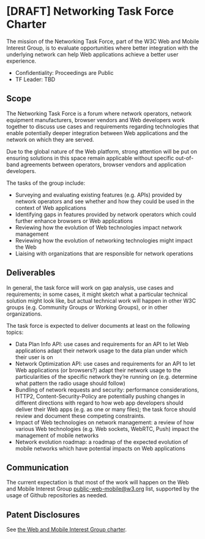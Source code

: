 # [DRAFT] Networking Task Force Charter

The mission of the Networking Task Force, part of the W3C Web and Mobile Interest Group, is to evaluate opportunities where better integration with the underlying network can help Web applications achieve a better user experience.

* Confidentiality: Proceedings are Public
* TF Leader: TBD

## Scope

The Networking Task Force is a forum where network operators, network equipment manufacturers, browser vendors and Web developers work together to discuss use cases and requirements regarding technologies that enable potentially deeper integration between Web applications and the network on which they are served.

Due to the global nature of the Web platform, strong attention will be put on ensuring solutions in this space remain applicable without specific out-of-band agreements between operators, browser vendors and application developers.

The tasks of the group include:

* Surveying and evaluating existing features (e.g. APIs) provided by network operators and see whether and how they could be used in the context of Web applications
* Identifying gaps in features provided by network operators which could further enhance browsers or Web applications
* Reviewing how the evolution of Web technologies impact network management
* Reviewing how the evolution of networking technologies might impact the Web
* Liaising with organizations that are responsible for network operations

## Deliverables
In general, the task force will work on gap analysis, use cases and requirements; in some cases, it might sketch what a particular technical solution might look like, but actual technical work will happen in other W3C groups (e.g. Community Groups or Working Groups), or in other organizations.

The task force is expected to deliver documents at least on the following topics:

* Data Plan Info API: use cases and requirements for an API to let Web applications adapt their network usage to the data plan under which their user is on
* Network Optimization API: use cases and requirements for an API to let Web applications (or browsers?) adapt their network usage to the particularities of the specific network they’re running on (e.g. determine what pattern the radio usage should follow)
* Bundling of network requests and security: performance considerations, HTTP2, Content-Security-Policy are potentially pushing changes in different directions with regard to how web app developers should deliver their Web apps (e.g. as one or many files); the task force should review and document these competing constraints.
* Impact of Web technologies on network management: a review of how various Web technologies (e.g. Web sockets, WebRTC, Push) impact the management of mobile networks
* Network evolution roadmap: a roadmap of the expected evolution of mobile networks which have potential impacts on Web applications

## Communication
The current expectation is that most of the work will happen on the Web and Mobile Interest Group public-web-mobile@w3.org list, supported by the usage of Github repositories as needed.

## Patent Disclosures
See [the Web and Mobile Interest Group charter](http://www.w3.org/2013/07/webmobile-ig-charter.html#patentpolicy).
